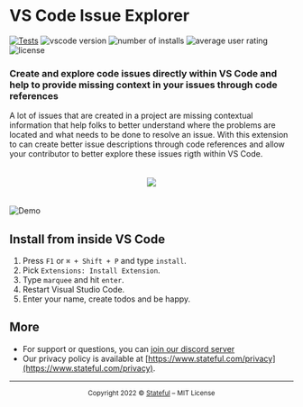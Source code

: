 VS Code Issue Explorer
======================

[![Tests](https://github.com/stateful/vscode-issue-explorer/actions/workflows/test.yaml/badge.svg)](https://github.com/stateful/vscode-issue-explorer/actions/workflows/test.yaml)
![vscode version](https://vsmarketplacebadge.apphb.com/version/stateful.issue-explorer.svg)
![number of installs](https://vsmarketplacebadge.apphb.com/installs/stateful.issue-explorer.svg)
![average user rating](https://vsmarketplacebadge.apphb.com/rating/stateful.issue-explorer.svg)
![license](https://img.shields.io/github/license/stateful/vscode-issue-explorer.svg)

### Create and explore code issues directly within VS Code and help to provide missing context in your issues through code references

A lot of issues that are created in a project are missing contextual information that help folks to better understand where the problems are located and what needs to be done to resolve an issue. With this extension to can create better issue descriptions through code references and allow your contributor to better explore these issues rigth within VS Code.

<p align="center" style="padding: 20px 0">
  <a href="https://marketplace.visualstudio.com/items?itemName=stateful.issue-explorer&ssr=false#overview">
    <img src="https://img.shields.io/badge/Install-VSCode%20Marketplace-blue" />
  </a>
</p>

![Demo](./assets/demo.gif)

## Install from inside VS Code

1. Press `F1` or `⌘ + Shift + P` and type `install`.
2. Pick `Extensions: Install Extension`.
3. Type `marquee` and hit `enter`.
4. Restart Visual Studio Code.
5. Enter your name, create todos and be happy.

## More

- For support or questions, you can [join our discord server](https://discord.gg/BQm8zRCBUY)
- Our privacy policy is available at [https://www.stateful.com/privacy](https://www.stateful.com/privacy).

---

<p align="center"><small>Copyright 2022 © <a href="http://stateful.com/">Stateful</a> – MIT License</small></p>
